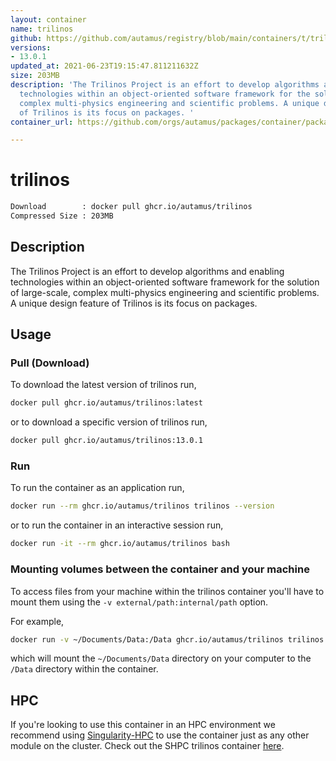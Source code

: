 ```yaml
---
layout: container
name: trilinos
github: https://github.com/autamus/registry/blob/main/containers/t/trilinos/spack.yaml
versions:
- 13.0.1
updated_at: 2021-06-23T19:15:47.811211632Z
size: 203MB
description: 'The Trilinos Project is an effort to develop algorithms and enabling
  technologies within an object-oriented software framework for the solution of large-scale,
  complex multi-physics engineering and scientific problems. A unique design feature
  of Trilinos is its focus on packages. '
container_url: https://github.com/orgs/autamus/packages/container/package/trilinos

---
```

# trilinos
```bash 
Download        : docker pull ghcr.io/autamus/trilinos
Compressed Size : 203MB
```

## Description
The Trilinos Project is an effort to develop algorithms and enabling technologies within an object-oriented software framework for the solution of large-scale, complex multi-physics engineering and scientific problems. A unique design feature of Trilinos is its focus on packages. 

## Usage
### Pull (Download)
To download the latest version of trilinos run,

```bash
docker pull ghcr.io/autamus/trilinos:latest
```

or to download a specific version of trilinos run,

```bash
docker pull ghcr.io/autamus/trilinos:13.0.1
```
### Run
To run the container as an application run,
```bash
docker run --rm ghcr.io/autamus/trilinos trilinos --version
```

or to run the container in an interactive session run,
```bash
docker run -it --rm ghcr.io/autamus/trilinos bash
```

### Mounting volumes between the container and your machine
To access files from your machine within the trilinos container you'll have to mount them using the `-v external/path:internal/path` option.

For example,
```bash
docker run -v ~/Documents/Data:/Data ghcr.io/autamus/trilinos trilinos /Data/myData.csv
```
which will mount the `~/Documents/Data` directory on your computer to the `/Data` directory within the container.

## HPC
If you're looking to use this container in an HPC environment we recommend using [Singularity-HPC](https://singularity-hpc.readthedocs.io) to use the container just as any other module on the cluster. Check out the SHPC trilinos container [here](https://singularityhub.github.io/singularity-hpc/r/ghcr.io-autamus-trilinos/).